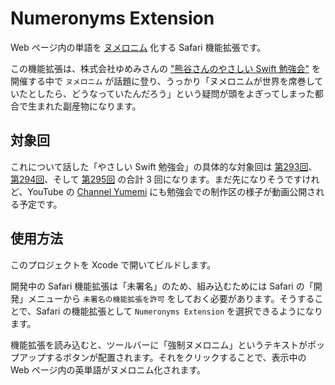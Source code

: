 # Numeronyms Extension

Web ページ内の単語を [ヌメロニム](https://ja.wikipedia.org/wiki/%E3%83%8C%E3%83%A1%E3%83%AD%E3%83%8B%E3%83%A0) 化する Safari 機能拡張です。

この機能拡張は、株式会社ゆめみさんの ["熊谷さんのやさしい Swift 勉強会"](https://notion.yumemi.co.jp/swift) を開催する中で `ヌメロニム` が話題に登り、うっかり「ヌメロニムが世界を席巻していたとしたら、どうなっていたんだろう」という疑問が頭をよぎってしまった都合で生まれた副産物になります。

## 対象回

これについて話した「やさしい Swift 勉強会」の具体的な対象回は [第293回](https://notion.yumemi.co.jp/swift/swift/%E7%AC%AC293%E5%9B%9E)、[第294回](https://notion.yumemi.co.jp/swift/swift/%E7%AC%AC294%E5%9B%9E)、そして [第295回](https://notion.yumemi.co.jp/swift/swift/%E7%AC%AC295%E5%9B%9E) の合計 3 回になります。まだ先になりそうですけれど、YouTube の [Channel Yumemi](https://www.youtube.com/playlist?list=PL3Utf2i5RcCxpuECdfLlXJnF_TsTUVIf6) にも勉強会での制作区の様子が動画公開される予定です。

## 使用方法

このプロジェクトを Xcode で開いてビルドします。

開発中の Safari 機能拡張は「未署名」のため、組み込むためには Safari の「開発」メニューから `未署名の機能拡張を許可` をしておく必要があります。そうすることで、Safari の機能拡張として `Numeronyms Extension` を選択できるようになります。

機能拡張を読み込むと、ツールバーに「強制ヌメロニム」というテキストがポップアップするボタンが配置されます。それをクリックすることで、表示中の Web ページ内の英単語がヌメロニム化されます。